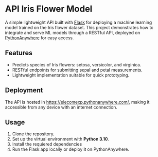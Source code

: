 # API Iris Flower Model 

A simple lightweight API built with [Flask](https://flask.palletsprojects.com/en/stable/) for deploying a machine learning model trained on the Iris flower dataset. This project demonstrates how to integrate and serve ML models through a RESTful API, deployed on [PythonAnywhere](https://www.pythonanywhere.com/) for easy access.

## Features

- Predicts species of Iris flowers: setosa, versicolor, and virginica.
- RESTful endpoints for submitting sepal and petal measurements.
- Lightweight implementation suitable for quick prototyping.

## Deployment

The API is hosted in https://elecomexp.pythonanywhere.com/, making it accessible from any device with an internet connection.

## Usage

1. Clone the repository.
2. Set up the virtual environment with **Python 3.10**.
3. Install the requiered dependencies
4. Run the Flask app locally or deploy it on PythonAnywhere.
